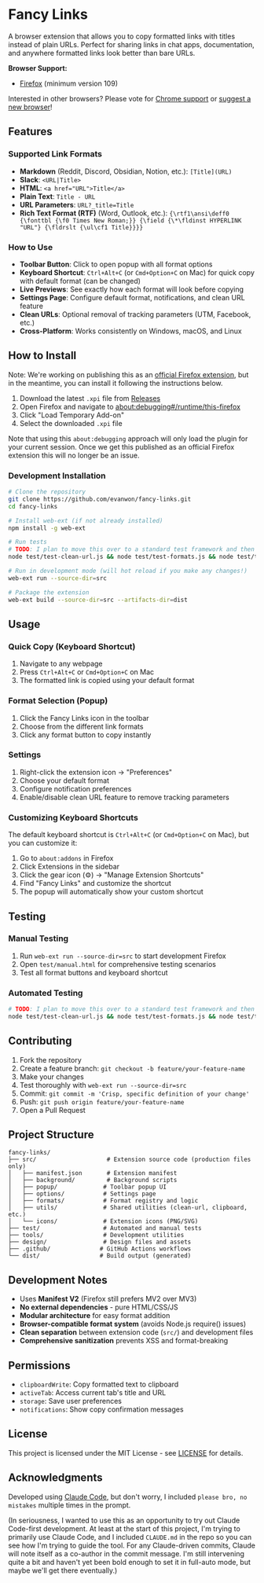 # Fancy Links
A browser extension that allows you to copy formatted links with titles instead of plain URLs. Perfect for sharing links in chat apps, documentation, and anywhere formatted links look better than bare URLs.

**Browser Support:**
- [Firefox](https://www.firefox.com/) (minimum version 109)

Interested in other browsers? Please vote for [Chrome support](https://github.com/evanwon/fancy-links/issues/15) or [suggest a new browser](https://github.com/evanwon/fancy-links/issues/new/choose)! 

## Features

### Supported Link Formats
- **Markdown** (Reddit, Discord, Obsidian, Notion, etc.): `[Title](URL)`
- **Slack**: `<URL|Title>`
- **HTML**: `<a href="URL">Title</a>`
- **Plain Text**: `Title - URL`
- **URL Parameters**: `URL?_title=Title`
- **Rich Text Format (RTF)** (Word, Outlook, etc.): `{\rtf1\ansi\deff0 {\fonttbl {\f0 Times New Roman;}} {\field {\*\fldinst HYPERLINK "URL"} {\fldrslt {\ul\cf1 Title}}}}`

### How to Use
- **Toolbar Button**: Click to open popup with all format options
- **Keyboard Shortcut**: `Ctrl+Alt+C` (or `Cmd+Option+C` on Mac) for quick copy with default format (can be changed)
- **Live Previews**: See exactly how each format will look before copying
- **Settings Page**: Configure default format, notifications, and clean URL feature
- **Clean URLs**: Optional removal of tracking parameters (UTM, Facebook, etc.)
- **Cross-Platform**: Works consistently on Windows, macOS, and Linux

## How to Install
Note: We're working on publishing this as an [official Firefox extension](https://github.com/evanwon/fancy-links/issues/23), but in the meantime, you can install it following the instructions below.

1. Download the latest `.xpi` file from [Releases](https://github.com/evanwon/fancy-links/releases)
2. Open Firefox and navigate to [about:debugging#/runtime/this-firefox](about:debugging#/runtime/this-firefox)
3. Click "Load Temporary Add-on"
4. Select the downloaded `.xpi` file

Note that using this `about:debugging` approach will only load the plugin for your current session. Once we get this published as an official Firefox extension this will no longer be an issue.

### Development Installation
```bash
# Clone the repository
git clone https://github.com/evanwon/fancy-links.git
cd fancy-links

# Install web-ext (if not already installed)
npm install -g web-ext

# Run tests
# TODO: I plan to move this over to a standard test framework and then have a simpler command to run, see: https://github.com/evanwon/fancy-links/issues/41
node test/test-clean-url.js && node test/test-formats.js && node test/test-truncation.js && node test/test-diagnostics.js

# Run in development mode (will hot reload if you make any changes!)
web-ext run --source-dir=src

# Package the extension
web-ext build --source-dir=src --artifacts-dir=dist
```

## Usage

### Quick Copy (Keyboard Shortcut)
1. Navigate to any webpage
2. Press `Ctrl+Alt+C` or `Cmd+Option+C` on Mac
3. The formatted link is copied using your default format

### Format Selection (Popup)
1. Click the Fancy Links icon in the toolbar
2. Choose from the different link formats
3. Click any format button to copy instantly

### Settings
1. Right-click the extension icon → "Preferences"
2. Choose your default format
3. Configure notification preferences
4. Enable/disable clean URL feature to remove tracking parameters

### Customizing Keyboard Shortcuts
The default keyboard shortcut is `Ctrl+Alt+C` (or `Cmd+Option+C` on Mac), but you can customize it:

1. Go to `about:addons` in Firefox
2. Click Extensions in the sidebar
3. Click the gear icon (⚙️) → "Manage Extension Shortcuts"
4. Find "Fancy Links" and customize the shortcut
5. The popup will automatically show your custom shortcut

## Testing

### Manual Testing
1. Run `web-ext run --source-dir=src` to start development Firefox
2. Open `test/manual.html` for comprehensive testing scenarios
3. Test all format buttons and keyboard shortcut

### Automated Testing
```bash
# TODO: I plan to move this over to a standard test framework and then have a simpler command to run, see: https://github.com/evanwon/fancy-links/issues/41
node test/test-clean-url.js && node test/test-formats.js && node test/test-truncation.js && node test/test-diagnostics.js
```

## Contributing
1. Fork the repository
2. Create a feature branch: `git checkout -b feature/your-feature-name`
3. Make your changes
4. Test thoroughly with `web-ext run --source-dir=src`
5. Commit: `git commit -m 'Crisp, specific definition of your change'`
6. Push: `git push origin feature/your-feature-name`
7. Open a Pull Request

## Project Structure

```
fancy-links/
├── src/                    # Extension source code (production files only)
│   ├── manifest.json       # Extension manifest
│   ├── background/         # Background scripts  
│   ├── popup/             # Toolbar popup UI
│   ├── options/           # Settings page
│   ├── formats/           # Format registry and logic
│   ├── utils/             # Shared utilities (clean-url, clipboard, etc.)
│   └── icons/             # Extension icons (PNG/SVG)
├── test/                  # Automated and manual tests
├── tools/                 # Development utilities
├── design/                # Design files and assets
├── .github/              # GitHub Actions workflows
└── dist/                 # Build output (generated)
```

## Development Notes
- Uses **Manifest V2** (Firefox still prefers MV2 over MV3)
- **No external dependencies** - pure HTML/CSS/JS
- **Modular architecture** for easy format addition
- **Browser-compatible format system** (avoids Node.js require() issues)
- **Clean separation** between extension code (`src/`) and development files
- **Comprehensive sanitization** prevents XSS and format-breaking

## Permissions
- `clipboardWrite`: Copy formatted text to clipboard
- `activeTab`: Access current tab's title and URL
- `storage`: Save user preferences
- `notifications`: Show copy confirmation messages

## License
This project is licensed under the MIT License - see [LICENSE](LICENSE) for details.

## Acknowledgments
Developed using [Claude Code](https://claude.ai/code), but don't worry, I included `please bro, no mistakes` multiple times in the prompt.

(In seriousness, I wanted to use this as an opportunity to try out Claude Code-first development. At least at the start of this project, I'm trying to primarily use Claude Code, and I included `CLAUDE.md` in the repo so you can see how I'm trying to guide the tool. For any Claude-driven commits, Claude will note itself as a co-author in the commit message. I'm still intervening quite a bit and haven't yet been bold enough to set it in full-auto mode, but maybe we'll get there eventually.)